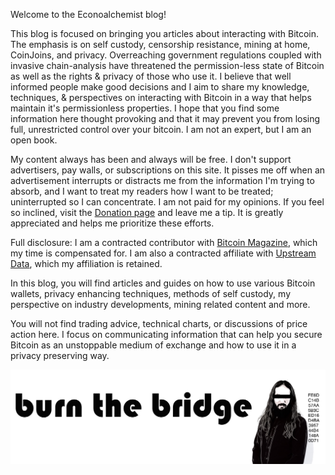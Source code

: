 Welcome to the Econoalchemist blog!

This blog is focused on bringing you articles about interacting with Bitcoin. The emphasis is on self custody, censorship resistance, mining at home, CoinJoins, and privacy. Overreaching government regulations coupled with invasive chain-analysis have threatened the permission-less state of Bitcoin as well as the rights & privacy of those who use it. I believe that well informed people make good decisions and I aim to share my knowledge, techniques, & perspectives on interacting with Bitcoin in a way that helps maintain it's permissionless properties. I hope that you find some information here thought provoking and that it may prevent you from losing full, unrestricted control over your bitcoin. I am not an expert, but I am an open book.  

My content always has been and always will be free. I don't support advertisers, pay walls, or subscriptions on this site. It pisses me off when an advertisement interrupts or distracts me from the information I'm trying to absorb, and I want to treat my readers how I want to be treated; uninterrupted so I can concentrate. I am not paid for my opinions. If you feel so inclined, visit the [Donation page](https://www.econoalchemist.com/donate) and leave me a tip. It is greatly appreciated and helps me prioritize these efforts.

Full disclosure: I am a contracted contributor with [Bitcoin Magazine](https://bitcoinmagazine.com/), which my time is compensated for. I am also a contracted affiliate with [Upstream Data](https://www.upstreamdata.ca/), which my affiliation is retained.    

In this blog, you will find articles and guides on how to use various Bitcoin wallets, privacy enhancing techniques, methods of self custody, my perspective on industry developments, mining related content and more. 

You will not find trading advice, technical charts, or discussions of price action here. I focus on communicating information that can help you secure Bitcoin as an unstoppable medium of exchange and how to use it in a privacy preserving way.

<p align="center">
<img src="/assets/BTB_logo_1.png">
</p>

